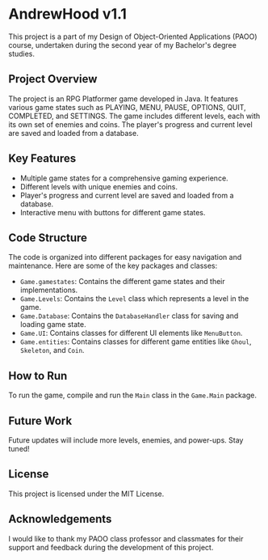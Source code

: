 # AndrewHood v1.1

This project is a part of my Design of Object-Oriented Applications (PAOO) course, undertaken during the second year of my Bachelor's degree studies. 

## Project Overview

The project is an RPG Platformer game developed in Java. It features various game states such as PLAYING, MENU, PAUSE, OPTIONS, QUIT, COMPLETED, and SETTINGS. The game includes different levels, each with its own set of enemies and coins. The player's progress and current level are saved and loaded from a database.

## Key Features

- Multiple game states for a comprehensive gaming experience.
- Different levels with unique enemies and coins.
- Player's progress and current level are saved and loaded from a database.
- Interactive menu with buttons for different game states.

## Code Structure

The code is organized into different packages for easy navigation and maintenance. Here are some of the key packages and classes:

- `Game.gamestates`: Contains the different game states and their implementations.
- `Game.Levels`: Contains the `Level` class which represents a level in the game.
- `Game.Database`: Contains the `DatabaseHandler` class for saving and loading game state.
- `Game.UI`: Contains classes for different UI elements like `MenuButton`.
- `Game.entities`: Contains classes for different game entities like `Ghoul`, `Skeleton`, and `Coin`.

## How to Run

To run the game, compile and run the `Main` class in the `Game.Main` package.

## Future Work

Future updates will include more levels, enemies, and power-ups. Stay tuned!

## License

This project is licensed under the MIT License.

## Acknowledgements

I would like to thank my PAOO class professor and classmates for their support and feedback during the development of this project.
